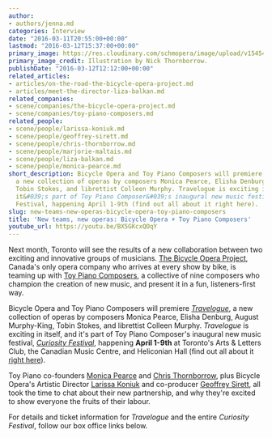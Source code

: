 ```yaml
---
author:
- authors/jenna.md
categories: Interview
date: "2016-03-11T20:55:00+00:00"
lastmod: "2016-03-12T15:37:00+00:00"
primary_image: https://res.cloudinary.com/schmopera/image/upload/v1545409169/media/webhook-uploads/1457784079529/2016-03-12---Curiosity-Festival-Poster.jpg.jpg
primary_image_credit: Illustration by Nick Thornborrow.
publishDate: "2016-03-12T12:12:00+00:00"
related_articles:
- articles/on-the-road-the-bicycle-opera-project.md
- articles/meet-the-director-liza-balkan.md
related_companies:
- scene/companies/the-bicycle-opera-project.md
- scene/companies/toy-piano-composers.md
related_people:
- scene/people/larissa-koniuk.md
- scene/people/geoffrey-sirett.md
- scene/people/chris-thornborrow.md
- scene/people/marjorie-maltais.md
- scene/people/liza-balkan.md
- scene/people/monica-pearce.md
short_description: Bicycle Opera and Toy Piano Composers will premiere Travelogue,
  a new collection of operas by composers Monica Pearce, Elisha Denburg, August Murphy-King,
  Tobin Stokes, and librettist Colleen Murphy. Travelogue is exciting in itself, and
  it&#039;s part of Toy Piano Composer&#039;s inaugural new music festival, Curiosity
  Festival, happening April 1-9th (find out all about it right here).
slug: new-teams-new-operas-bicycle-opera-toy-piano-composers
title: 'New teams, new operas: Bicycle Opera + Toy Piano Composers'
youtube_url: https://youtu.be/BX5GKcxQOqY
---
```


Next month, Toronto will see the results of a new collaboration between two exciting and innovative groups of musicians. [The Bicycle Opera Project](/on-the-road-the-bicycle-opera-project/), Canada's only opera company who arrives at every show by bike, is teaming up with [Toy Piano Composers](/scene/companies/toy-piano-composers/), a collective of nine composers who champion the creation of new music, and present it in a fun, listeners-first way. 

Bicycle Opera and Toy Piano Composers will premiere [*Travelogue*](http://bicycleopera.com/2016-season/), a new collection of operas by composers Monica Pearce, Elisha Denburg, August Murphy-King, Tobin Stokes, and librettist Colleen Murphy. *Travelogue* is exciting in itself, and it's part of Toy Piano Composer's inaugural new music festival, [*Curiosity Festival*](http://toypianocomposers.com/Toy_Piano_Composers/curiosity_festival.html), happening **April 1-9th** at Toronto's Arts & Letters Club, the Canadian Music Centre, and Heliconian Hall (find out all about it [right here](http://toypianocomposers.com/Toy_Piano_Composers/curiosity_festival.html)).

Toy Piano co-founders [Monica Pearce](/scene/people/monica-pearce/) and [Chris Thornborrow](/scene/people/chris-thornborrow/), plus Bicycle Opera's Artistic Director [Larissa Koniuk](/scene/people/larissa-koniuk/) and co-producer [Geoffrey Sirett](/scene/people/geoffrey-sirett/), all took the time to chat about their new partnership, and why they're excited to show everyone the fruits of their labour.

For details and ticket information for *Travelogue* and the entire *Curiosity Festival*, follow our box office links below.
